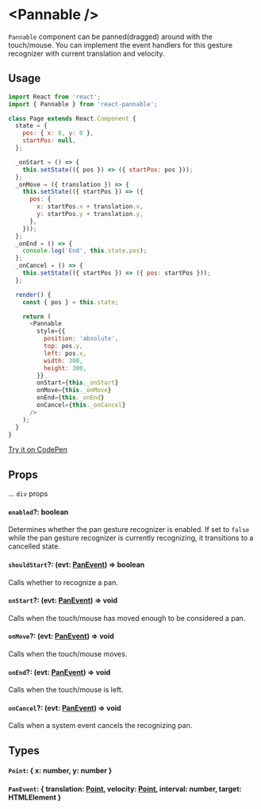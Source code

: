 # \<Pannable />

`Pannable` component can be panned(dragged) around with the touch/mouse. You can implement the event handlers for this gesture recognizer with current translation and velocity.

## Usage

```js
import React from 'react';
import { Pannable } from 'react-pannable';

class Page extends React.Component {
  state = {
    pos: { x: 0, y: 0 },
    startPos: null,
  };

  _onStart = () => {
    this.setState(({ pos }) => ({ startPos: pos }));
  };
  _onMove = ({ translation }) => {
    this.setState(({ startPos }) => ({
      pos: {
        x: startPos.x + translation.x,
        y: startPos.y + translation.y,
      },
    }));
  };
  _onEnd = () => {
    console.log('End', this.state.pos);
  };
  _onCancel = () => {
    this.setState(({ startPos }) => ({ pos: startPos }));
  };

  render() {
    const { pos } = this.state;

    return (
      <Pannable
        style={{
          position: 'absolute',
          top: pos.y,
          left: pos.x,
          width: 300,
          height: 300,
        }}
        onStart={this._onStart}
        onMove={this._onMove}
        onEnd={this._onEnd}
        onCancel={this._onCancel}
      />
    );
  }
}
```

[Try it on CodePen](https://codepen.io/cztflove/pen/rbQpMQ)

## Props

... `div` props

#### `enabled`?: boolean

Determines whether the pan gesture recognizer is enabled. If set to `false` while the pan gesture recognizer is currently recognizing, it transitions to a cancelled state.

#### `shouldStart`?: (evt: [PanEvent](#panevent--translation-point-velocity-point-interval-number-target-htmlelement-)) => boolean

Calls whether to recognize a pan.

#### `onStart`?: (evt: [PanEvent](#panevent--translation-point-velocity-point-interval-number-target-htmlelement-)) => void

Calls when the touch/mouse has moved enough to be considered a pan.

#### `onMove`?: (evt: [PanEvent](#panevent--translation-point-velocity-point-interval-number-target-htmlelement-)) => void

Calls when the touch/mouse moves.

#### `onEnd`?: (evt: [PanEvent](#panevent--translation-point-velocity-point-interval-number-target-htmlelement-)) => void

Calls when the touch/mouse is left.

#### `onCancel`?: (evt: [PanEvent](#panevent--translation-point-velocity-point-interval-number-target-htmlelement-)) => void

Calls when a system event cancels the recognizing pan.

## Types

#### `Point`: { x: number, y: number }

#### `PanEvent`: { translation: [Point](#point--x-number-y-number-), velocity: [Point](#point--x-number-y-number-), interval: number, target: HTMLElement }
